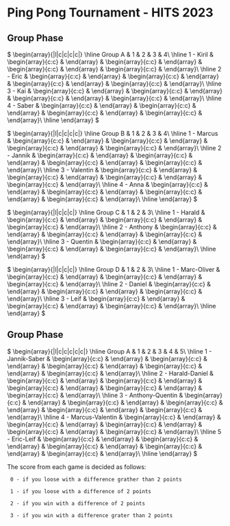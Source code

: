 # Ping Pong Tournament - HITS 2023 

## Group Phase 


$
\begin{array}{|l|c|c|c|c|}
\hline
Group A &  1 &  2 &  3 &  4\\ \hline
1 - Kiril & \begin{array}{c:c} & \end{array} & \begin{array}{c:c} & \end{array} & \begin{array}{c:c} & \end{array} & \begin{array}{c:c} & \end{array}\\ \hline
2 - Eric & \begin{array}{c:c} & \end{array} & \begin{array}{c:c} & \end{array} & \begin{array}{c:c} & \end{array} & \begin{array}{c:c} & \end{array}\\ \hline
3 - Kai & \begin{array}{c:c} & \end{array} & \begin{array}{c:c} & \end{array} & \begin{array}{c:c} & \end{array} & \begin{array}{c:c} & \end{array}\\ \hline
4 - Saber & \begin{array}{c:c} & \end{array} & \begin{array}{c:c} & \end{array} & \begin{array}{c:c} & \end{array} & \begin{array}{c:c} & \end{array}\\ \hline
\end{array}
$

$
\begin{array}{|l|c|c|c|c|}
\hline
Group B &  1 &  2 &  3 &  4\\ \hline
1 - Marcus & \begin{array}{c:c} & \end{array} & \begin{array}{c:c} & \end{array} & \begin{array}{c:c} & \end{array} & \begin{array}{c:c} & \end{array}\\ \hline
2 - Jannik & \begin{array}{c:c} & \end{array} & \begin{array}{c:c} & \end{array} & \begin{array}{c:c} & \end{array} & \begin{array}{c:c} & \end{array}\\ \hline
3 - Valentin & \begin{array}{c:c} & \end{array} & \begin{array}{c:c} & \end{array} & \begin{array}{c:c} & \end{array} & \begin{array}{c:c} & \end{array}\\ \hline
4 - Anna & \begin{array}{c:c} & \end{array} & \begin{array}{c:c} & \end{array} & \begin{array}{c:c} & \end{array} & \begin{array}{c:c} & \end{array}\\ \hline
\end{array}
$

$
\begin{array}{|l|c|c|c|}
\hline
Group C &  1 &  2 &  3\\ \hline
1 - Harald & \begin{array}{c:c} & \end{array} & \begin{array}{c:c} & \end{array} & \begin{array}{c:c} & \end{array}\\ \hline
2 - Anthony & \begin{array}{c:c} & \end{array} & \begin{array}{c:c} & \end{array} & \begin{array}{c:c} & \end{array}\\ \hline
3 - Quentin & \begin{array}{c:c} & \end{array} & \begin{array}{c:c} & \end{array} & \begin{array}{c:c} & \end{array}\\ \hline
\end{array}
$

$
\begin{array}{|l|c|c|c|}
\hline
Group D &  1 &  2 &  3\\ \hline
1 - Marc-Oliver & \begin{array}{c:c} & \end{array} & \begin{array}{c:c} & \end{array} & \begin{array}{c:c} & \end{array}\\ \hline
2 - Daniel & \begin{array}{c:c} & \end{array} & \begin{array}{c:c} & \end{array} & \begin{array}{c:c} & \end{array}\\ \hline
3 - Leif & \begin{array}{c:c} & \end{array} & \begin{array}{c:c} & \end{array} & \begin{array}{c:c} & \end{array}\\ \hline
\end{array}
$
## Group Phase 


$
\begin{array}{|l|c|c|c|c|c|}
\hline
Group A &  1 &  2 &  3 &  4 &  5\\ \hline
1 - Jannik-Saber & \begin{array}{c:c} & \end{array} & \begin{array}{c:c} & \end{array} & \begin{array}{c:c} & \end{array} & \begin{array}{c:c} & \end{array} & \begin{array}{c:c} & \end{array}\\ \hline
2 - Harald-Daniel & \begin{array}{c:c} & \end{array} & \begin{array}{c:c} & \end{array} & \begin{array}{c:c} & \end{array} & \begin{array}{c:c} & \end{array} & \begin{array}{c:c} & \end{array}\\ \hline
3 - Anthony-Quentin & \begin{array}{c:c} & \end{array} & \begin{array}{c:c} & \end{array} & \begin{array}{c:c} & \end{array} & \begin{array}{c:c} & \end{array} & \begin{array}{c:c} & \end{array}\\ \hline
4 - Marcus-Valentin & \begin{array}{c:c} & \end{array} & \begin{array}{c:c} & \end{array} & \begin{array}{c:c} & \end{array} & \begin{array}{c:c} & \end{array} & \begin{array}{c:c} & \end{array}\\ \hline
5 - Eric-Leif & \begin{array}{c:c} & \end{array} & \begin{array}{c:c} & \end{array} & \begin{array}{c:c} & \end{array} & \begin{array}{c:c} & \end{array} & \begin{array}{c:c} & \end{array}\\ \hline
\end{array}
$

The score from each game is decided as follows: 

	 0 - if you loose with a difference grather than 2 points 

	 1 - if you loose with a difference of 2 points 

	 2 - if you win with a difference of 2 points 

	 3 - if you win with a difference grater than 2 points

